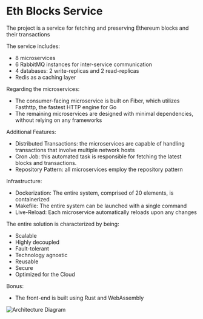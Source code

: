 # Eth Blocks Service

The project is a service for fetching and preserving Ethereum blocks and their transactions

The service includes:
* 8 microservices
* 6 RabbitMQ instances for inter-service communication
* 4 databases: 2 write-replicas and 2 read-replicas
* Redis as a caching layer

Regarding the microservices:
* The consumer-facing microservice is built on Fiber, which utilizes Fasthttp, the fastest HTTP engine for Go
* The remaining microservices are designed with minimal dependencies, without relying on any frameworks

Additional Features:
* Distributed Transactions: the microservices are capable of handling transactions that involve multiple network hosts
* Cron Job: this automated task is responsible for fetching the latest blocks and transactions.
* Repository Pattern: all microservices employ the repository pattern


Infrastructure:
* Dockerization: The entire system, comprised of 20 elements, is containerized
* Makefile: The entire system can be launched with a single command
* Live-Reload: Each microservice automatically reloads upon any changes

The entire solution is characterized by being:
* Scalable
* Highly decoupled
* Fault-tolerant
* Technology agnostic
* Reusable
* Secure
* Optimized for the Cloud

Bonus:
* The front-end is built using Rust and WebAssembly



![Architecture Diagram](./assets/diagrams/eth-block-service.drawio-full.png)





